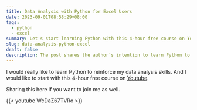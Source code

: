 ```yaml
---
title: Data Analysis with Python for Excel Users
date: 2023-09-01T08:58:29+08:00
tags:
  - python
  - excel
summary: Let's start learning Python with this 4-hour free course on Youtube.
slug: data-analysis-python-excel
draft: false
description: The post shares the author’s intention to learn Python to reinforce their data analysis skills and invites others to join in starting with a 4-hour free course on YouTube.
---
```


I would really like to learn Python to reinforce my data analysis skills. And I would like to start with this 4-hour free course on [Youtube](https://www.youtube.com/watch?v=WcDaZ67TVRo). 

Sharing this here if you want to join me as well.

{{< youtube WcDaZ67TVRo >}}
